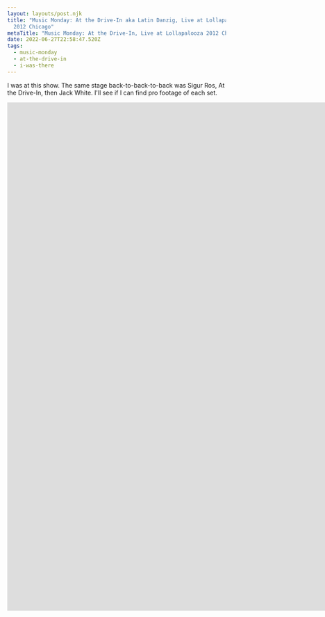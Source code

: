 ```yaml
---
layout: layouts/post.njk
title: "Music Monday: At the Drive-In aka Latin Danzig, Live at Lollapalooza
  2012 Chicago"
metaTitle: "Music Monday: At the Drive-In, Live at Lollapalooza 2012 Chicago"
date: 2022-06-27T22:58:47.520Z
tags:
  - music-monday
  - at-the-drive-in
  - i-was-there
---
```

I was at this show. The same stage back-to-back-to-back was Sigur Ros, At the Drive-In, then Jack White. I'll see if I can find pro footage of each set.

<iframe width="2246" height="1169" src="https://www.youtube.com/embed/YwkQSZ-Zst8" title="At The Drive In - Live Lollapalooza (1080p)" frameborder="0" allow="accelerometer; autoplay; clipboard-write; encrypted-media; gyroscope; picture-in-picture" allowfullscreen></iframe>